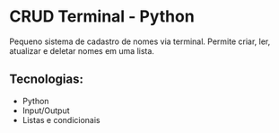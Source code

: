 # CRUD Terminal - Python

Pequeno sistema de cadastro de nomes via terminal. Permite criar, ler, atualizar e deletar nomes em uma lista.

## Tecnologias:
- Python
- Input/Output
- Listas e condicionais
